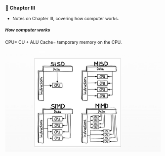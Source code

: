 ### 📖 Chapter III

- Notes on Chapter III, covering how computer works.

##### How computer works

CPU= CU + ALU
Cache= temporary memory on the CPU. 

![.,/images/chapter-three.png](../images/chapter-three.png)
